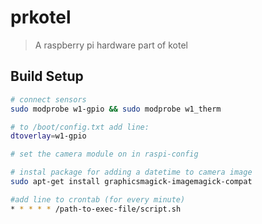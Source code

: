 # prkotel

> A raspberry pi hardware part of kotel

## Build Setup

``` bash
# connect sensors
sudo modprobe w1-gpio && sudo modprobe w1_therm

# to /boot/config.txt add line: 
dtoverlay=w1-gpio

# set the camera module on in raspi-config

# instal package for adding a datetime to camera image
sudo apt-get install graphicsmagick-imagemagick-compat

#add line to crontab (for every minute)
* * * * * /path-to-exec-file/script.sh

```
